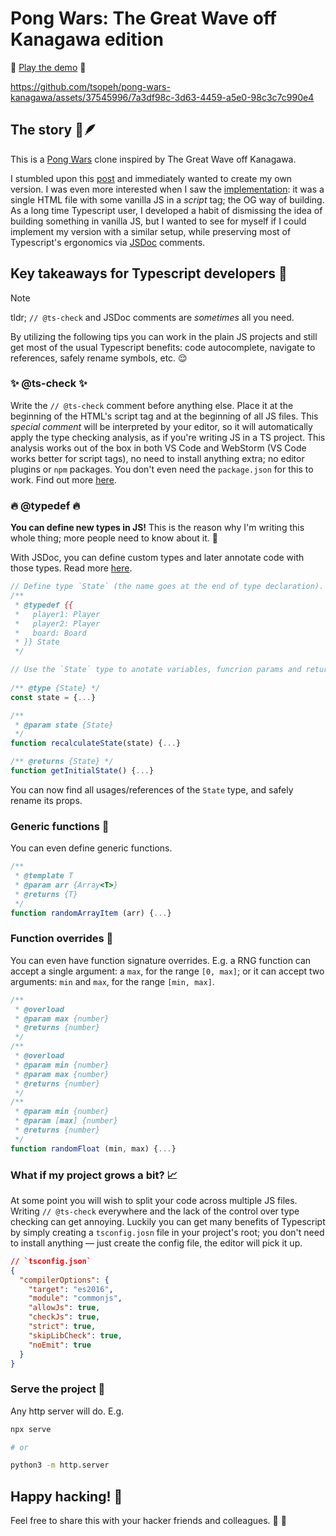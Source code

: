 # Pong Wars: The Great Wave off Kanagawa edition

🌊 [Play the demo](https://tsopeh.github.io/pong-wars-kanagawa/) 🌊

https://github.com/tsopeh/pong-wars-kanagawa/assets/37545996/7a3df98c-3d63-4459-a5e0-98c3c7c990e4

## The story 📜🪶

This is a [Pong Wars](https://github.com/vnglst/pong-wars) clone inspired by The Great Wave off Kanagawa.

I stumbled upon this [post](https://x.com/vnglst/status/1751278052154179770) and immediately wanted to create my own version. I was even more interested when I saw the [implementation](https://github.com/vnglst/pong-wars): it was a single HTML file with some vanilla JS in a _script_ tag; the OG way of building. As a long time Typescript user, I developed a habit of dismissing the idea of building something in vanilla JS, but I wanted to see for myself if I could implement my version with a similar setup, while preserving most of Typescript's ergonomics via [JSDoc](https://jsdoc.app/tags-param) comments.

## Key takeaways for Typescript developers 🚀

> [!NOTE]
> tldr; `// @ts-check` and JSDoc comments are _sometimes_ all you need.

By utilizing the following tips you can work in the plain JS projects and still get most of the usual Typescript benefits: code autocomplete, navigate to references, safely rename symbols, etc. 😌

### ✨ @ts-check ✨

Write the `// @ts-check` comment before anything else. Place it at the beginning of the HTML's script tag and at the beginning of all JS files. This _special comment_ will be interpreted by your editor, so it will automatically apply the type checking analysis, as if you're writing JS in a TS project. This analysis works out of the box in both VS Code and WebStorm (VS Code works better for script tags), no need to install anything extra; no editor plugins or `npm` packages. You don't even need the `package.json` for this to work. Find out more [here](https://www.typescriptlang.org/docs/handbook/intro-to-js-ts.html#ts-check).

### 🔥 @typedef 🔥

**You can define new types in JS!** This is the reason why I'm writing this whole thing; more people need to know about it. 📣

With JSDoc, you can define custom types and later annotate code with those types. Read more [here](https://jsdoc.app/tags-typedef).

```javascript
// Define type `State` (the name goes at the end of type declaration).
/**
 * @typedef {{
 *   player1: Player
 *   player2: Player
 *   board: Board
 * }} State
 */

// Use the `State` type to anotate variables, funcrion params and return types.
  
/** @type {State} */
const state = {...}

/**
 * @param state {State}
 */
function recalculateState(state) {...}

/** @returns {State} */
function getInitialState() {...}
```

You can now find all usages/references of the `State` type, and safely rename its props.

### Generic functions 🧩

You can even define generic functions.

```javascript
/**
 * @template T
 * @param arr {Array<T>}
 * @returns {T}
 */
function randomArrayItem (arr) {...}
```

### Function overrides 🎢

You can even have function signature overrides. E.g. a RNG function can accept a single argument: a `max`, for the range `[0, max]`; or it can accept two arguments: `min` and `max`, for the range `[min, max]`.

```javascript
/**
 * @overload
 * @param max {number}
 * @returns {number}
 */
/**
 * @overload
 * @param min {number}
 * @param max {number}
 * @returns {number}
 */
/**
 * @param min {number}
 * @param [max] {number}
 * @returns {number}
 */
function randomFloat (min, max) {...}
```

### What if my project grows a bit? 📈

At some point you will wish to split your code across multiple JS files. Writing `// @ts-check` everywhere and the lack of the control over type checking can get annoying. Luckily you can get many benefits of Typescript by simply creating a `tsconfig.josn` file in your project's root; you don't need to install anything — just create the config file, the editor will pick it up.

```json
// `tsconfig.json`
{
  "compilerOptions": {
    "target": "es2016",
    "module": "commonjs",
    "allowJs": true,
    "checkJs": true,
    "strict": true,
    "skipLibCheck": true,
    "noEmit": true
  }
}
```

### Serve the project 🚀

Any http server will do. E.g.

```bash
npx serve

# or

python3 -m http.server
```

## Happy hacking! 🎉

Feel free to share this with your hacker friends and colleagues. 🙌 🥳
